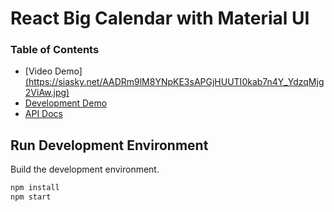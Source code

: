 # React Big Calendar with Material UI

### Table of Contents

- [Video Demo][(https://siasky.net/AADRm9lM8YNpKE3sAPGjHUUTI0kab7n4Y_YdzqMjg2ViAw.jpg)](https://siasky.net/AADRm9lM8YNpKE3sAPGjHUUTI0kab7n4Y_YdzqMjg2ViAw)
- [Development Demo](https://spiffy-toffee-969fef.netlify.app/)
- [API Docs](https://ts-dev-api.glootie.ml/docs/)

## Run Development Environment

Build the development environment.

```bash
npm install
npm start
```

